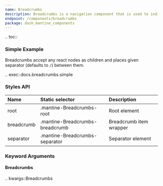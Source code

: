 ```yaml
---
name: Breadcrumbs
description: Breadcrumbs is a navigation component that is used to indicate current page's location within a navigational hierarchy.
endpoint: /components/breadcrumbs
package: dash_mantine_components
---
```


.. toc::

### Simple Example

Breadcrumbs accept any react nodes as children and places given separator (defaults to `/`) between them.

.. exec::docs.breadcrumbs.simple

### Styles API

| Name       | Static selector                 | Description             |
|:-----------|:--------------------------------|:------------------------|
| root       | .mantine-Breadcrumbs-root       | Root element            |
| breadcrumb | .mantine-Breadcrumbs-breadcrumb | Breadcrumb item wrapper |
| separator  | .mantine-Breadcrumbs-separator  | Separator element       |

### Keyword Arguments

#### Breadcrumbs

.. kwargs::Breadcrumbs
